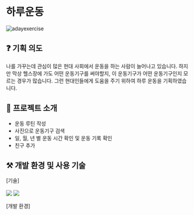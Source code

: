 # 하루운동
![adayexercise](https://github.com/user-attachments/assets/8bd34c9f-6479-48c4-acb1-0e2cd1c1052a)

## ❓ 기획 의도
나를 가꾸는데 관심이 많은 현대 사회에서 운동을 하는 사람이 늘어나고 있습니다.
하지만 막상 헬스장에 가도 어떤 운동기구를 써야할지, 이 운동기구가 어떤 운동기구인지 모르는 경우가 많습니다.
그런 현대인들에게 도움을 주기 위하여 하루 운동을 기획하였습니다.

## 📌 프로젝트 소개
- 운동 루틴 작성
- 사진으로 운동기구 검색
- 일, 월, 년 별 운동 시간 확인 및 운동 기록 확인
- 친구 추가

## ⚒️ 개발 환경 및 사용 기술
[기술]
<br><br>
<img src="https://img.shields.io/badge/kotlin-7F52FF?style=for-the-badge&logo=kotlin&logoColor=white">
<img src="https://img.shields.io/badge/javascript-F7DF1E?style=for-the-badge&logo=javascript&logoColor=black">

[개발 환경]

